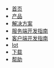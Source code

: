 <div class="logo">
	<a href="/" class="docs-logo"></a>
</div>

* [首页](README.md)
* [产品](product/README.md)
* [解决方案](solution/README.md)
* [服务端开发指南](develop-cloud/README.md)
* [客户端开发指南](develop-native/README.md)
* [Iot](AIoT/README.md)
* [下载](download/README.md)
* [帮助](FAQ/README.md)

<!-- <ul class="nav-href">
	<li><a href="//dev.dcloud.net.cn/wish/?channel=native_sdk" target="__blank">需求墙</a></li>
	<li><a href="//dev.dcloud.net.cn/sponsor/?channel=uniapp" target="__blank" style="color:#FF6600!important;"><img src="//img-cdn-qiniu.dcloud.net.cn/uniapp/doc/heart.png" class="heart">赞助我们</a></li>
</ul>

<div class="github">
	<a href="//github.com/dcloudio/native-docs" target="_blank">
		<img src="//img-cdn-qiniu.dcloud.net.cn/uniapp/doc/github.svg">
	</a>
</div> -->
